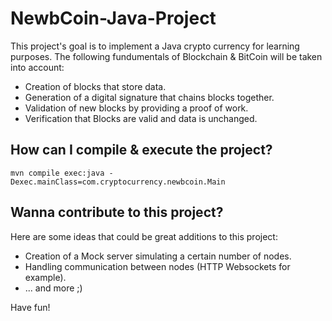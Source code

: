 # NewbCoin-Java-Project

This project's goal is to implement a Java crypto currency for learning purposes. The following fundumentals of Blockchain & BitCoin will be taken into account:

* Creation of blocks that store data.
* Generation of a digital signature that chains blocks together.
* Validation of new blocks by providing a proof of work.
* Verification that Blocks are valid and data is unchanged.

## How can I compile & execute the project?

```
mvn compile exec:java -Dexec.mainClass=com.cryptocurrency.newbcoin.Main
```

## Wanna contribute to this project?

Here are some ideas that could be great additions to this project:

* Creation of a Mock server simulating a certain number of nodes.
* Handling communication between nodes (HTTP Websockets for example).
* ... and more ;)

Have fun!